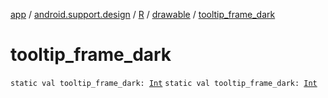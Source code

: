 [app](../../../index.md) / [android.support.design](../../index.md) / [R](../index.md) / [drawable](index.md) / [tooltip_frame_dark](.)

# tooltip_frame_dark

`static val tooltip_frame_dark: `[`Int`](https://kotlinlang.org/api/latest/jvm/stdlib/kotlin/-int/index.html)
`static val tooltip_frame_dark: `[`Int`](https://kotlinlang.org/api/latest/jvm/stdlib/kotlin/-int/index.html)